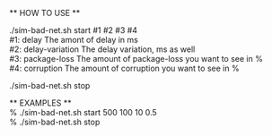 ** HOW TO USE **  

./sim-bad-net.sh start #1 #2 #3 #4  
    #1: delay               The amont of delay in ms  
    #2: delay-variation     The delay variation, ms as well  
    #3: package-loss        The amount of package-loss you want to see in %  
    #4: corruption          The amount of corruption you want to see in %  


./sim-bad-net.sh stop  

** EXAMPLES **  
    % ./sim-bad-net.sh start 500 100 10 0.5  
    % ./sim-bad-net.sh stop  
